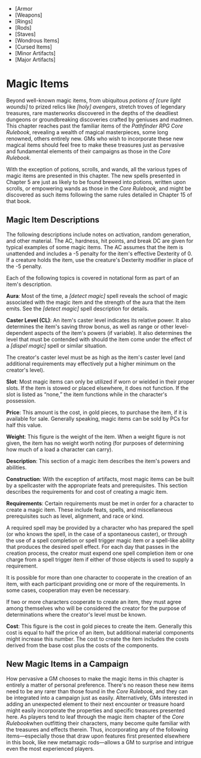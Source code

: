 - [Armor
- [Weapons]
- [Rings]
- [Rods]
- [Staves]
- [Wondrous Items]
- [Cursed Items]
- [Minor Artifacts]
- [Major Artifacts]


# Magic Items

Beyond well-known magic items, from ubiquitous *potions of
[cure light wounds]* to prized relics like *[holy] avengers*,
stretch troves of legendary treasures, rare masterworks discovered in
the depths of the deadliest dungeons or groundbreaking discoveries
crafted by geniuses and madmen. This chapter reaches past the familiar
items of the *Pathfinder RPG Core Rulebook*, revealing a wealth of
magical masterpieces, some long renowned, others entirely new. GMs who
wish to incorporate these new magical items should feel free to make
these treasures just as pervasive and fundamental elements of their
campaigns as those in the *Core Rulebook.*

With the exception of potions, scrolls, and wands, all the various types
of magic items are presented in this chapter. The new spells presented
in Chapter 5 are just as likely to be found brewed into potions, written
upon scrolls, or empowering wands as those in the *Core Rulebook,* and
might be discovered as such items following the same rules detailed in
Chapter 15 of that book.


## Magic Item Descriptions

The following descriptions include notes on activation, random
generation, and other material. The AC, hardness, hit points, and break
DC are given for typical examples of some magic items. The AC assumes
that the item is unattended and includes a -5 penalty for the item's
effective Dexterity of 0. If a creature holds the item, use the
creature's Dexterity modifier in place of the -5 penalty.

Each of the following topics is covered in notational form as part of an
item's description.

**Aura**: Most of the time, a *[detect magic]* spell reveals the
school of magic associated with the magic item and the strength of the
aura that the item emits. See the *[detect magic]* spell description for
details.

**Caster Level (CL)**: An item's caster level indicates its relative
power. It also determines the item's saving throw bonus, as well as
range or other level-dependent aspects of the item's powers (if
variable). It also determines the level that must be contended with
should the item come under the effect of a *[dispel magic]* spell or similar
situation.

The creator's caster level must be as high as the item's caster level
(and additional requirements may effectively put a higher minimum on the
creator's level).

**Slot**: Most magic items can only be utilized if worn or wielded in
their proper slots. If the item is stowed or placed elsewhere, it does
not function. If the slot is listed as “none,” the item functions while
in the character's possession.

**Price**: This amount is the cost, in gold pieces, to purchase the
item, if it is available for sale. Generally speaking, magic items can
be sold by PCs for half this value.

**Weight**: This figure is the weight of the item. When a weight figure
is not given, the item has no weight worth noting (for purposes of
determining how much of a load a character can carry).

**Description**: This section of a magic item describes the item's
powers and abilities.

**Construction**: With the exception of artifacts, most magic items can
be built by a spellcaster with the appropriate feats and prerequisites.
This section describes the requirements for and cost of creating a magic
item.

**Requirements**: Certain requirements must be met in order for a
character to create a magic item. These include feats, spells, and
miscellaneous prerequisites such as level, alignment, and race or kind.

A required spell may be provided by a character who has prepared the
spell (or who knows the spell, in the case of a spontaneous caster), or
through the use of a spell completion or spell trigger magic item or a
spell-like ability that produces the desired spell effect. For each day
that passes in the creation process, the creator must expend one spell
completion item or one charge from a spell trigger item if either of
those objects is used to supply a requirement.

It is possible for more than one character to cooperate in the creation
of an item, with each participant providing one or more of the
requirements. In some cases, cooperation may even be necessary.

If two or more characters cooperate to create an item, they must agree
among themselves who will be considered the creator for the purpose of
determinations where the creator's level must be known.

**Cost**: This figure is the cost in gold pieces to create the item.
Generally this cost is equal to half the price of an item, but
additional material components might increase this number. The cost to
create the item includes the costs derived from the base cost plus the
costs of the components.


## New Magic Items in a Campaign

How pervasive a GM chooses to make the magic items in this chapter is
entirely a matter of personal preference. There's no reason these new
items need to be any rarer than those found in the *Core Rulebook*, and
they can be integrated into a campaign just as easily. Alternatively,
GMs interested in adding an unexpected element to their next encounter
or treasure hoard might easily incorporate the properties and specific
treasures presented here. As players tend to leaf through the magic item
chapter of the *Core Rulebook*when outfitting their characters, many
become quite familiar with the treasures and effects therein. Thus,
incorporating any of the following items—especially those that draw upon
features first presented elsewhere in this book, like new metamagic
rods—allows a GM to surprise and intrigue even the most experienced
players.
